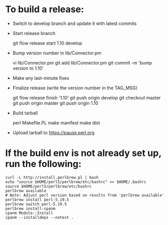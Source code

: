 # To build a release:

* Switch to develop branch and update it with latest commits

* Start release branch

    git flow release start 1.10 develop

* Bump version number in lib/Connector.pm

    vi lib/Connector.pm
    git add lib/Connector.pm
    git commit -m 'bump version to 1.10'

* Make any last-minute fixes

* Finalize release (write the version number in the TAG\_MSG)

    git flow release finish '1.10'
    git push origin develop
    git checkout master
    git push origin master
    git push origin 1.10

* Build tarball

    perl Makefile.PL
    make manifest
    make dist

* Upload tarball to https://pause.perl.org

# If the build env is not already set up, run the following:

    curl -L http://install.perlbrew.pl | bash
    echo "source $HOME/perl5/perlbrew/etc/bashrc" >> $HOME/.bashrc
    source $HOME/perl5/perlbrew/etc/bashrc
    perlbrew available
    # Note: Adjust perl version based on results from 'perlbrew available'
    perlbrew install perl-5.19.5
    perlbrew switch perl-5.19.5
    perlbrew install-cpanm
    cpanm Module::Install
    cpanm --installdeps --notest .

